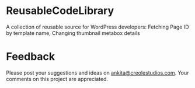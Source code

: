 # ReusableCodeLibrary
A collection of reusable source for WordPress developers: Fetching Page ID by template name, Changing thumbnail metabox details

# Feedback
Please post your suggestions and ideas on ankita@creolestudios.com. Your comments on this project are appreciated.

